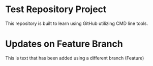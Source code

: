 # Test Repository Project
This repository is built to learn using GitHub utilizing CMD line tools. 
# Updates on Feature Branch
This is text that has been added using a different branch (Feature)